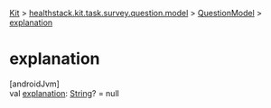 
[Kit](../../../kit.html) > [healthstack.kit.task.survey.question.model](../index.html) > [QuestionModel](index.html) > [explanation](explanation.html)



# explanation



[androidJvm]\
val [explanation](explanation.html): [String](https://kotlinlang.org/api/latest/jvm/stdlib/kotlin/-string/index.html)? = null




